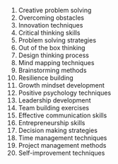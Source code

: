 1. Creative problem solving
2. Overcoming obstacles
3. Innovation techniques
4. Critical thinking skills
5. Problem solving strategies
6. Out of the box thinking
7. Design thinking process
8. Mind mapping techniques
9. Brainstorming methods
10. Resilience building
11. Growth mindset development
12. Positive psychology techniques
13. Leadership development
14. Team building exercises
15. Effective communication skills
16. Entrepreneurship skills
17. Decision making strategies
18. Time management techniques
19. Project management methods
20. Self-improvement techniques
